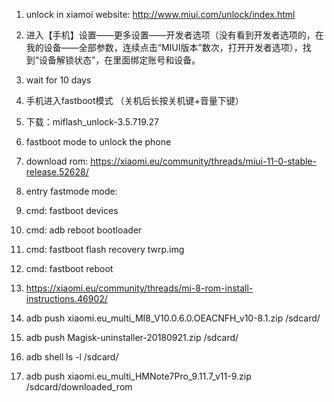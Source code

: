 
1. unlock in xiamoi website: http://www.miui.com/unlock/index.html
2. 进入【手机】设置——更多设置——开发者选项（没有看到开发者选项的，在我的设备——全部参数，连续点击“MIUI版本”数次，打开开发者选项），找到“设备解锁状态”，在里面绑定账号和设备。
3. wait for 10 days
3. 手机进入fastboot模式 （关机后长按关机键+音量下键）
4. 下载：miflash_unlock-3.5.719.27
5. fastboot mode to unlock the phone

7. download rom: https://xiaomi.eu/community/threads/miui-11-0-stable-release.52628/
8. entry fastmode mode: 
9. cmd: fastboot devices
9. cmd: adb reboot bootloader
8. cmd: fastboot flash recovery twrp.img
9. cmd: fastboot reboot

9. https://xiaomi.eu/community/threads/mi-8-rom-install-instructions.46902/
9. adb push xiaomi.eu_multi_MI8_V10.0.6.0.OEACNFH_v10-8.1.zip /sdcard/
9. adb push Magisk-uninstaller-20180921.zip /sdcard/
9. adb shell ls -l /sdcard/
9. adb push xiaomi.eu_multi_HMNote7Pro_9.11.7_v11-9.zip /sdcard/downloaded_rom

